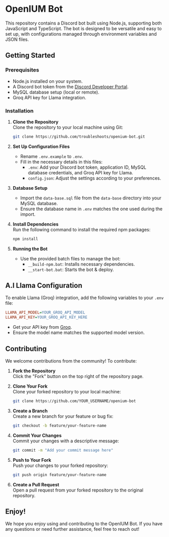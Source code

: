 # OpenIUM Bot

This repository contains a Discord bot built using Node.js, supporting both JavaScript and TypeScript. The bot is designed to be versatile and easy to set up, with configurations managed through environment variables and JSON files.

## Getting Started

### Prerequisites

- Node.js installed on your system.
- A Discord bot token from the [Discord Developer Portal](https://discord.com/developers/applications).
- MySQL database setup (local or remote).
- Groq API key for Llama integration.

### Installation

1. **Clone the Repository**  
   Clone the repository to your local machine using Git:
   ```bash
   git clone https://github.com/troubleshoots/openium-bot.git
   ```

2. **Set Up Configuration Files**  
   - Rename `.env.example` to `.env`.
   - Fill in the necessary details in this files:
     - `.env`: Add your Discord bot token, application ID, MySQL database credentials, and Groq API key for Llama.
     - `config.json`: Adjust the settings according to your preferences.

3. **Database Setup**  
   - Import the `data-base.sql` file from the `data-base` directory into your MySQL database.
   - Ensure the database name in `.env` matches the one used during the import.

4. **Install Dependencies**  
   Run the following command to install the required npm packages:
   ```bash
   npm install
   ```

5. **Running the Bot**  
   - Use the provided batch files to manage the bot:
     - `__build-npm.bat`: Installs necessary dependencies.
     - `__start-bot.bat`: Starts the bot & deploy.

## A.I Llama Configuration

To enable Llama (Groq) integration, add the following variables to your `.env` file:
```ini
LLAMA_API_MODEL=YOUR_GROQ_API_MODEL
LLAMA_API_KEY=YOUR_GROQ_API_KEY_HERE
```
- Get your API key from [Groq](https://groq.com/).
- Ensure the model name matches the supported model version.

## Contributing

We welcome contributions from the community! To contribute:

1. **Fork the Repository**  
   Click the "Fork" button on the top right of the repository page.

2. **Clone Your Fork**  
   Clone your forked repository to your local machine:
   ```bash
   git clone https://github.com/YOUR_USERNAME/openium-bot
   ```

3. **Create a Branch**  
   Create a new branch for your feature or bug fix:
   ```bash
   git checkout -b feature/your-feature-name
   ```

4. **Commit Your Changes**  
   Commit your changes with a descriptive message:
   ```bash
   git commit -m "Add your commit message here"
   ```

5. **Push to Your Fork**  
   Push your changes to your forked repository:
   ```bash
   git push origin feature/your-feature-name
   ```

6. **Create a Pull Request**  
   Open a pull request from your forked repository to the original repository.

## Enjoy!

We hope you enjoy using and contributing to the OpenIUM Bot. If you have any questions or need further assistance, feel free to reach out!

